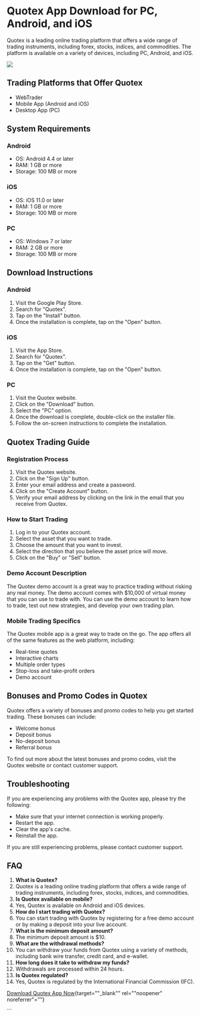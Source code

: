 # Quotex App Download for PC, Android, and iOS

Quotex is a leading online trading platform that offers a wide range of
trading instruments, including forex, stocks, indices, and commodities.
The platform is available on a variety of devices, including PC,
Android, and iOS.

[![](https://static.quotex.io/files/1_en/300_250.jpg)](https://traff.sbs/brokerqxsignupf)

## Trading Platforms that Offer Quotex

-   WebTrader
-   Mobile App (Android and iOS)
-   Desktop App (PC)

## System Requirements

### Android

-   OS: Android 4.4 or later
-   RAM: 1 GB or more
-   Storage: 100 MB or more

### iOS

-   OS: iOS 11.0 or later
-   RAM: 1 GB or more
-   Storage: 100 MB or more

### PC

-   OS: Windows 7 or later
-   RAM: 2 GB or more
-   Storage: 100 MB or more

## Download Instructions

### Android

1.  Visit the Google Play Store.
2.  Search for "Quotex".
3.  Tap on the "Install" button.
4.  Once the installation is complete, tap on the "Open" button.

### iOS

1.  Visit the App Store.
2.  Search for "Quotex".
3.  Tap on the "Get" button.
4.  Once the installation is complete, tap on the "Open" button.

### PC

1.  Visit the Quotex website.
2.  Click on the "Download" button.
3.  Select the "PC" option.
4.  Once the download is complete, double-click on the installer file.
5.  Follow the on-screen instructions to complete the installation.

## Quotex Trading Guide

### Registration Process

1.  Visit the Quotex website.
2.  Click on the "Sign Up" button.
3.  Enter your email address and create a password.
4.  Click on the "Create Account" button.
5.  Verify your email address by clicking on the link in the email that
    you receive from Quotex.

### How to Start Trading

1.  Log in to your Quotex account.
2.  Select the asset that you want to trade.
3.  Choose the amount that you want to invest.
4.  Select the direction that you believe the asset price will move.
5.  Click on the "Buy" or "Sell" button.

### Demo Account Description

The Quotex demo account is a great way to practice trading without
risking any real money. The demo account comes with \$10,000 of virtual
money that you can use to trade with. You can use the demo account to
learn how to trade, test out new strategies, and develop your own
trading plan.

### Mobile Trading Specifics

The Quotex mobile app is a great way to trade on the go. The app offers
all of the same features as the web platform, including:

-   Real-time quotes
-   Interactive charts
-   Multiple order types
-   Stop-loss and take-profit orders
-   Demo account

## Bonuses and Promo Codes in Quotex

Quotex offers a variety of bonuses and promo codes to help you get
started trading. These bonuses can include:

-   Welcome bonus
-   Deposit bonus
-   No-deposit bonus
-   Referral bonus

To find out more about the latest bonuses and promo codes, visit the
Quotex website or contact customer support.

## Troubleshooting

If you are experiencing any problems with the Quotex app, please try the
following:

-   Make sure that your internet connection is working properly.
-   Restart the app.
-   Clear the app\'s cache.
-   Reinstall the app.

If you are still experiencing problems, please contact customer support.

## FAQ

1.  **What is Quotex?**
2.  Quotex is a leading online trading platform that offers a wide range
    of trading instruments, including forex, stocks, indices, and
    commodities.
3.  **Is Quotex available on mobile?**
4.  Yes, Quotex is available on Android and iOS devices.
5.  **How do I start trading with Quotex?**
6.  You can start trading with Quotex by registering for a free demo
    account or by making a deposit into your live account.
7.  **What is the minimum deposit amount?**
8.  The minimum deposit amount is \$10.
9.  **What are the withdrawal methods?**
10. You can withdraw your funds from Quotex using a variety of methods,
    including bank wire transfer, credit card, and e-wallet.
11. **How long does it take to withdraw my funds?**
12. Withdrawals are processed within 24 hours.
13. **Is Quotex regulated?**
14. Yes, Quotex is regulated by the International Financial Commission
    (IFC).

[Download Quotex App
Now](\%22https://traff.sbs/quotexonelink\%22){target=""_blank""
rel=""noopener" noreferrer"=""}

\`\`\`

